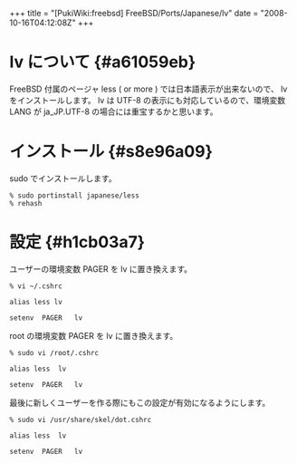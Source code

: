 +++
title = "[PukiWiki:freebsd] FreeBSD/Ports/Japanese/lv"
date = "2008-10-16T04:12:08Z"
+++


# lv について  {#a61059eb}
FreeBSD 付属のページャ less ( or more ) では日本語表示が出来ないので、 lv をインストールします。
lv は UTF-8 の表示にも対応しているので、環境変数 LANG が ja_JP.UTF-8 の場合には重宝するかと思います。

# インストール  {#s8e96a09}
sudo でインストールします。


```
% sudo portinstall japanese/less
% rehash

```

# 設定  {#h1cb03a7}
ユーザーの環境変数 PAGER を lv に置き換えます。


```
% vi ~/.cshrc

alias less lv

setenv	PAGER	lv

```

root の環境変数 PAGER を lv に置き換えます。


```
% sudo vi /root/.cshrc

alias less	lv

setenv	PAGER	lv

```

最後に新しくユーザーを作る際にもこの設定が有効になるようにします。


```
% sudo vi /usr/share/skel/dot.cshrc

alias less	lv

setenv	PAGER	lv
```

